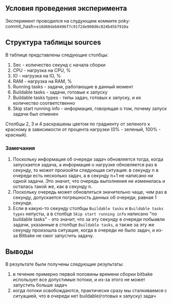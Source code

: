 ## Условия проведения эксперимента
Эксперимент проводился на слудующем коммите poky: commit_hash=`e18d60deb0496f7c91f2de900d6c024b45b7910a`


## Структура таблицы sources

В таблице представлены следующие столбцы:
1. Sec - количество секунд с начала сборки
2. CPU - нагрузка на CPU, %
3. IO - нагрузка на IO, %
4. RAM - нагрузка на RAM, %
5. Running tasks - задачи, работающие в данный момент
6. Buildable tasks - задачи, готовые к запуску
7. Buildable tasks types - типы задач, готовых к запуску, и их количество соответственно
8. Skip start running info - информация, говорящая о том, почему запуск задачи был отменен


Столбцы 2, 3 и 4 раскрашены цветом по градиенту от зеленого к красному в зависимости от процента нагрузки (0% - зеленый, 100% - красный).


### Замечания

1. Поскольку информация об очереди задач обновляется тогда, когда запускается задача, а информация о нагрузке обновляется раз в секунду, то может произойти следующая ситуация: в секунду n в очереди есть несколько задач, а в секунду n+1 не написано ни одной задачи. Это значит, что очередь выполнения не изменилась и осталась такой же, как в секунду n.
2. Поскольку очередь может обновляться значительно чаще, чем раз в секунду, допускается погрешность данных об очереди, равная 1 секунде.
3. Если в какую-то секунду столбцы `Buildable tasks` и `Buildable tasks types` непусты, а в столбце `Skip start running info` написано "no buildable tasks" - это значит, что за эту секунду в очереди побыавли задачи, указанные в столбце `Buildable tasks`, а также за эту же секунду произошла ситуация, когда в очереди не было задач, и из-за Bitbake не смог запустить задачу. 

## Выводы

В результате были получены следующие результаты:
1) в течение примерно первой половины времени сборки bitbake использует все допустимые потоки, и из-за этого не может запустить больше задач
2) когда потоки освобождаются, практически сразу мы сталкиваемся с ситуацией, что в очереди нет buildable(готовых к запуску) задач
